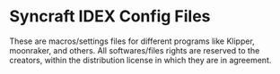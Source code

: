 # Syncraft IDEX Config Files
These are macros/settings files for different programs like Klipper, moonraker, and others.
All softwares/files rights are reserved to the creators, within the distribution license in which they are in agreement.
